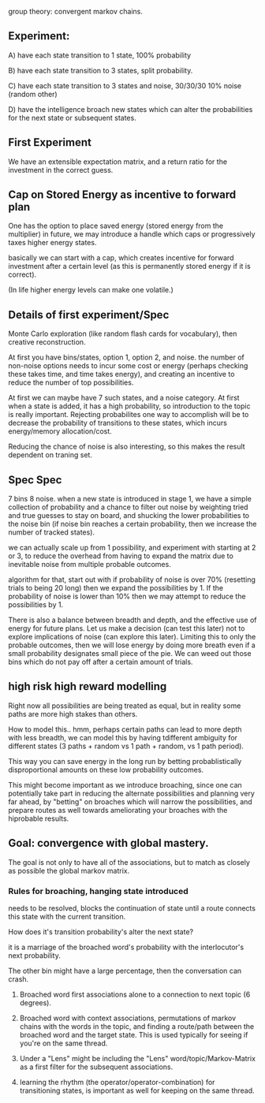 group theory: convergent markov chains.



## Experiment:

A) have each state transition to 1 state, 100% probability

B) have each state transition to 3 states, split probability.

C) have each state transition to 3 states and noise, 30/30/30 10% noise (random other)

D) have the intelligence broach new states which can 
alter the probabilities for the next state or subsequent states.

## First Experiment

We have an extensible expectation matrix, and
a return ratio for the investment in the correct
guess.


## Cap on Stored Energy as incentive to forward plan
One has the option to place saved energy (stored energy from the multiplier) in future, we may introduce a handle
which caps or progressively taxes higher energy states.

basically we can start with a cap, which creates incentive for forward investment after a certain level (as this is permanently stored energy if it is correct).

(In life higher energy levels can make one volatile.)

## Details of first experiment/Spec

Monte Carlo exploration (like random flash cards for vocabulary), then creative reconstruction.

At first you have bins/states, option 1, option 2, and noise.  the number of non-noise options needs to incur some cost or energy (perhaps checking these takes time, and time takes energy), and creating an incentive to reduce the number of top possibilities.

At first we can maybe have 7 such states, and a noise category.  At first when a state is added, it has a high probability, so introduction to the topic is really important.  Rejecting probabilites one way to accomplish will be to decrease the probability of transitions to these states, which incurs energy/memory allocation/cost.

Reducing the chance of noise is also interesting, so this makes the result dependent on traning set.



## Spec Spec

7 bins 8 noise. when a new state is introduced in stage 1,
we have a simple collection of probability and a chance to filter out noise by weighting tried and true guesses to stay on board, and shucking the lower probabilities to the noise bin (if noise bin reaches a certain probability, then we increase the number of tracked states).

we can actually scale up from 1 possibility, and experiment with starting at 2 or 3, to reduce the overhead from having to expand the matrix due to inevitable noise from multiple probable outcomes.

algorithm for that, start out with if probability of noise is over 70% (resetting trials to being 20 long) then we expand the possibilities by 1.  If the probability of noise is lower than 10% then we may attempt to reduce the possibilities by 1.

There is also a balance between breadth and depth, and the effective use of energy for future plans.  Let us make a decision  (can test this later) not to explore implications of noise (can explore this later).  Limiting this to only the probable outcomes, then we will lose energy by doing more breath even if a small probability designates small piece of the pie.  We can weed out those bins which do not pay off after a certain amount of trials.


## high risk high reward modelling

Right now all possibilities are being treated as equal, but in reality some paths are more high stakes than others.

How to model this.. hmm, perhaps certain paths can lead to more depth with less breadth, we can model this by having tdifferent ambiguity for different states (3 paths + random vs 1 path + random, vs 1 path period).

This way you can save energy in the long run by betting probablistically disproportional amounts on these low probability outcomes.

This might become important as we introduce broaching, since one can potentially take part in reducing the alternate possibilities and planning very far ahead, by "betting" on broaches which will narrow the possibilities, and prepare routes as well towards ameliorating your broaches with the hiprobable results.


## Goal: convergence with global mastery.


The goal is not only to have all of the associations, but to match as closely as possible the global markov matrix.

### Rules for broaching, hanging state introduced

needs to be resolved, blocks the continuation of state until a route connects this state with the current transition.

How does it's transition probability's alter the next state?

it is a marriage of the broached word's probability with the interlocutor's next probability.

The other bin might have a large percentage, then the conversation can crash.

1) Broached word first associations alone to a connection to next topic (6 degrees).

2) Broached word with context associations, permutations of markov chains with the words in the topic, and finding a route/path between the broached word and the target state.  This is used typically for seeing if you're on the same thread.

3) Under a "Lens" might be including the "Lens" word/topic/Markov-Matrix as a first filter for the subsequent associations.

4) learning the rhythm (the operator/operator-combination) for transitioning states, is important as well for keeping on the same thread.
